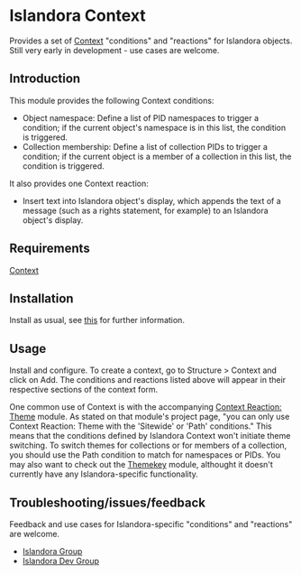 # Islandora Context

Provides a set of [Context](https://dupal.org/project/context) "conditions" and "reactions" for Islandora objects. Still very early in development - use cases are welcome.

## Introduction

This module provides the following Context conditions:

* Object namespace: Define a list of PID namespaces to trigger a condition; if the current object's namespace is in this list, the condition is triggered.
* Collection membership: Define a list of collection PIDs to trigger a condition; if the current object is a member of a collection in this list, the condition is triggered.

It also provides one Context reaction:

* Insert text into Islandora object's display, which appends the text of a message (such as a rights statement, for example) to an Islandora object's display.

## Requirements

[Context](https://dupal.org/project/context)

## Installation

Install as usual, see [this](https://drupal.org/documentation/install/modules-themes/modules-7) for further information.

## Usage

Install and configure. To create a context, go to Structure > Context and click on Add. The conditions and reactions listed above will appear in their respective sections of the context form.

One common use of Context is with the accompanying [Context Reaction: Theme](https://drupal.org/project/context_reaction_theme) module. As stated on that module's project page, "you can only use Context Reaction: Theme with the 'Sitewide' or 'Path' conditions." This means that the conditions defined by Islandora Context won't initiate theme switching. To switch themes for collections or for members of a collection, you should use the Path condition to match for namespaces or PIDs. You may also want to check out the [Themekey](https://www.drupal.org/project/themekey) module, althought it doesn't currently have any Islandora-specific functionality.

## Troubleshooting/issues/feedback

Feedback and use cases for Islandora-specific "conditions" and "reactions" are welcome.

* [Islandora Group](https://groups.google.com/forum/?hl=en&fromgroups#!forum/islandora)
* [Islandora Dev Group](https://groups.google.com/forum/?hl=en&fromgroups#!forum/islandora-dev)

